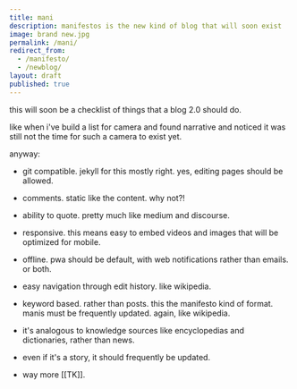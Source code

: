 ```yaml
---
title: mani
description: manifestos is the new kind of blog that will soon exist
image: brand new.jpg
permalink: /mani/
redirect_from:
  - /manifesto/
  - /newblog/
layout: draft
published: true
---
```


this will soon be a checklist of things that a blog 2.0 should do.

like when i've build a list for camera and found narrative and noticed it was still not the time for such a camera to exist yet.

anyway:

- git compatible. jekyll for this mostly right. yes, editing pages should be allowed.

- comments. static like the content. why not?!

- ability to quote. pretty much like medium and discourse.

- responsive. this means easy to embed videos and images that will be optimized for mobile.

- offline. pwa should be default, with web notifications rather than emails. or both.

- easy navigation through edit history. like wikipedia.

- keyword based. rather than posts. this the manifesto kind of format. manis must be frequently updated. again, like wikipedia.

- it's analogous to knowledge sources like encyclopedias and dictionaries, rather than news.

- even if it's a story, it should frequently be updated.

- way more [[TK]].
